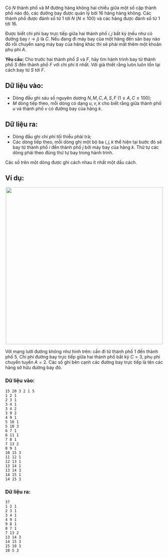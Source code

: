 Có $N$ thành phố và $M$ đường hàng không hai chiều giữa một số cặp thành phố nào đó, các đường bay được quản lý bởi $16$ hãng hàng không. Các thành phố được đánh số từ $1$ tới $N\ (N ≤ 100)$ và các hãng được đánh số từ $1$ tới $16$.

Được biết chi phí bay trực tiếp giữa hai thành phố $i, j$ bất kỳ (nếu như có đường bay $i \rightarrow j)$ là $C$. Nếu đang đi máy bay của một hãng đến sân bay nào đó rồi chuyển sang máy bay của hãng khác thì sẽ phải mất thêm một khoản phụ phí $A$.

**Yêu cầu:** Cho trước hai thành phố $S$ và $F$, hãy tìm hành trình bay từ thành phố $S$ đến thành phố $F$ với chi phí ít nhất. Với giả thiết rằng luôn luôn tồn tại cách bay từ $S$ tới $F$.

## Dữ liệu vào:
- Dòng đầu ghi sáu số nguyên dương $N, M, C, A, S, F\ (1 ≤ A, C ≤ 100)$;
- $M$ dòng tiếp theo, mỗi dòng có dạng $u, v, k$ cho biết rằng giữa thành phố $u$ và thành phố $v$ có đường bay của hãng $k$.

## Dữ liệu ra:
- Dòng đầu ghi chi phí tối thiểu phải trả;
- Các dòng tiếp theo, mỗi dòng ghi một bộ ba $i, j, k$  thể hiện tại bước đó sẽ bay từ thành phố $i$ đến thành phố $j$ bởi máy bay của hãng $k$. Thứ tự các dòng phải theo đúng thứ tự bay trong hành trình.

Các số trên một dòng được ghi cách nhau ít nhất một dấu cách.

## Ví dụ:
<center><img src="/images/problems/599/AIRLINES.png" width="500px" /></center>

Với mạng lưới đường không như hình trên: cần đi từ thành phố $1$ đến thành phố $5$. Chi phí đường bay trực tiếp giữa hai thành phố bất kỳ $C = 3$, phụ phí chuyển tuyến $A = 2$. Các số ghi bên cạnh các đường bay trực tiếp là tên các hãng sở hữu đường bay đó.

### Dữ liệu vào:
```
15 20 3 2 1 5
1 2 1
2 3 1
3 4 1
3 4 2
3 9 2
4 9 1
5 10 1
5 10 3
6 7 1
6 11 1
7 8 1
7 13 2
8 9 1
10 15 3
11 12 1
12 13 1
13 14 1
13 14 3
14 15 1
14 15 3
```

### Dữ liệu ra:
```
37
1 2 1
2 3 1
3 4 1
4 9 1
9 8 1
8 7 1
7 13 2
13 14 3
14 15 3
15 10 3
10 5 3
```
